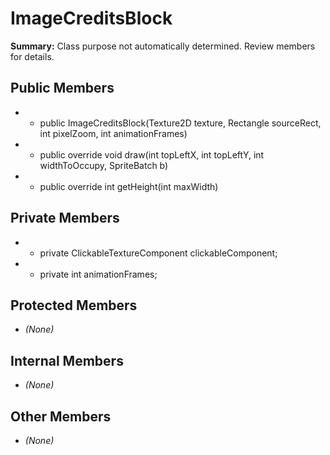 # ImageCreditsBlock

**Summary:** Class purpose not automatically determined. Review members for details.

## Public Members
- - public ImageCreditsBlock(Texture2D texture, Rectangle sourceRect, int pixelZoom, int animationFrames)
- - public override void draw(int topLeftX, int topLeftY, int widthToOccupy, SpriteBatch b)
- - public override int getHeight(int maxWidth)

## Private Members
- - private ClickableTextureComponent clickableComponent;
- - private int animationFrames;

## Protected Members
- *(None)*

## Internal Members
- *(None)*

## Other Members
- *(None)*
